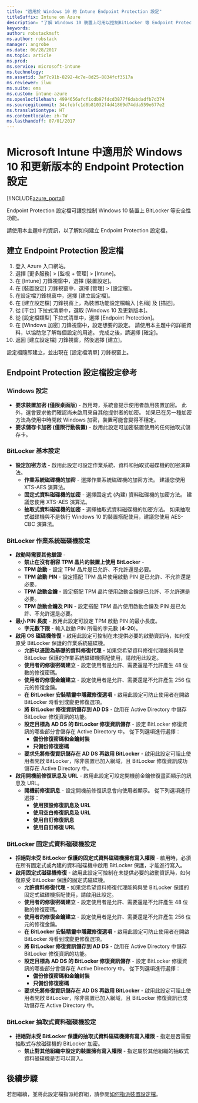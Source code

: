 ```yaml
---
title: "適用於 Windows 10 的 Intune Endpoint Protection 設定"
titleSuffix: Intune on Azure
description: "了解 Windows 10 裝置上可用以控制BitLocker 等 Endpoint Protection 設定的 Intune 設定。"
keywords: 
author: robstackmsft
ms.author: robstack
manager: angrobe
ms.date: 06/28/2017
ms.topic: article
ms.prod: 
ms.service: microsoft-intune
ms.technology: 
ms.assetid: 3af7c91b-8292-4c7e-8d25-8834fcf3517a
ms.reviewer: ilwu
ms.suite: ems
ms.custom: intune-azure
ms.openlocfilehash: 4994656afcf1cdb97fdcd3877f6dabdadfb7d374
ms.sourcegitcommit: 34cfebfc1d8b81032f4d41869d74dda559e677e2
ms.translationtype: HT
ms.contentlocale: zh-TW
ms.lasthandoff: 07/01/2017
---
```

# <a name="endpoint-protection-settings-for-windows-10-and-later-in-microsoft-intune"></a>Microsoft Intune 中適用於 Windows 10 和更新版本的 Endpoint Protection 設定

[!INCLUDE[azure_portal](./includes/azure_portal.md)]

Endpoint Protection 設定檔可讓您控制 Windows 10 裝置上 BitLocker 等安全性功能。

請使用本主題中的資訊，以了解如何建立 Endpoint Protection 設定檔。

## <a name="create-an-endpoint-protection-profile"></a>建立 Endpoint Protection 設定檔

1. 登入 Azure 入口網站。
2. 選擇 [更多服務]  >  [監視 + 管理]  >  [Intune]。
3. 在 [Intune] 刀鋒視窗中，選擇 [裝置設定]。
2. 在 [裝置設定] 刀鋒視窗中，選擇 [管理]  >  [設定檔]。
3. 在設定檔刀鋒視窗中，選擇 [建立設定檔]。
4. 在 [建立設定檔] 刀鋒視窗上，為裝置功能設定檔輸入 [名稱] 及 [描述]。
5. 從 [平台] 下拉式清單中，選取 [Windows 10 及更新版本]。
6. 從 [設定檔類型] 下拉式清單中，選擇 [Endpoint Protection]。 
7. 在 [Windows 加密] 刀鋒視窗中，設定想要的設定。 請使用本主題中的詳細資料，以協助您了解每個設定的用途。 完成之後，請選擇 [確定]。
8. 返回 [建立設定檔] 刀鋒視窗，然後選擇 [建立]。

設定檔隨即建立，並出現在 [設定檔清單] 刀鋒視窗上。

## <a name="endpoint-protection-profile-settings-reference"></a>Endpoint Protection 設定檔設定參考

### <a name="windows-settings"></a>Windows 設定

- **要求裝置加密 (僅限桌面版)** - 啟用時，系統會提示使用者啟用裝置加密。 此外，還會要求他們確認尚未啟用來自其他提供者的加密。 如果已在另一種加密方法為使用中時開啟 Windows 加密，裝置可能會變得不穩定。
- **要求儲存卡加密 (僅限行動裝置)** - 啟用此設定可加密裝置使用的任何抽取式儲存卡。


### <a name="bitlocker-base-settings"></a>BitLocker 基本設定

- **設定加密方法** - 啟用此設定可設定作業系統、資料和抽取式磁碟機的加密演算法。
    - **作業系統磁碟機的加密** - 選擇作業系統磁碟機的加密方法。 建議您使用 XTS-AES 演算法。
    - **固定式資料磁碟機的加密** - 選擇固定式 (內建) 資料磁碟機的加密方法。 建議您使用 XTS-AES 演算法。
    - **抽取式資料磁碟機的加密** - 選擇抽取式資料磁碟機的加密方法。 如果抽取式磁碟機與不是執行 Windows 10 的裝置搭配使用，建議您使用 AES-CBC 演算法。


### <a name="bitlocker-os-drive-settings"></a>BitLocker 作業系統磁碟機設定

- **啟動時需要其他驗證** - 
    - **禁止在沒有相容 TPM 晶片的裝置上使用 BitLocker** - 
    - **TPM 啟動** - 設定 TPM 晶片是已允許、不允許還是必要。 
    - **TPM 啟動 PIN** - 設定搭配 TPM 晶片使用啟動 PIN 是已允許、不允許還是必要。 
    - **TPM 啟動金鑰** - 設定搭配 TPM 晶片使用啟動金鑰是已允許、不允許還是必要。 
    - **TPM 啟動金鑰及 PIN** - 設定搭配 TPM 晶片使用啟動金鑰及 PIN 是已允許、不允許還是必要。
- **最小 PIN 長度** - 啟用此設定可設定 TPM 啟動 PIN 的最小長度。
    - **字元數下限** - 輸入啟動 PIN 所需的字元數 (**4**-**20**)。
- **啟用 OS 磁碟機修復** - 啟用此設定可控制在未提供必要的啟動資訊時，如何復原受 BitLocker 保護的作業系統磁碟機。
    - **允許以憑證為基礎的資料修復代理** - 如果您希望資料修復代理能夠與受 BitLocker 保護的作業系統磁碟機搭配使用，請啟用此設定。
    - **使用者的修復密碼建立** - 設定使用者是允許、需要還是不允許產生 48 位數的修復密碼。
    - **使用者的修復金鑰建立** - 設定使用者是允許、需要還是不允許產生 256 位元的修復金鑰。
    - **在 BitLocker 安裝精靈中隱藏修復選項** - 啟用此設定可防止使用者在開啟 BitLocker 時看到或變更修復選項。
    - **將 BitLocker 修復資訊儲存到 AD DS** - 啟用在 Active Directory 中儲存 BitLocker 修復資訊的功能。
    - **設定目標為 AD DS 的 BitLocker 修復資訊儲存** - 設定 BitLocker 修復資訊的哪些部分會儲存在 Active Directory 中。 從下列選項進行選擇：
        - **備份修復密碼和金鑰封裝**
        - **只備份修復密碼**
    - **要求先將修復資訊儲存在 AD DS 再啟用 BitLocker** - 啟用此設定可阻止使用者開啟 BitLocker，除非裝置已加入網域，且 BitLocker 修復資訊成功儲存在 Active Directory 中。
- **啟用開機前修復訊息及 URL** - 啟用此設定可設定開機前金鑰修復畫面顯示的訊息及 URL。
    - **開機前修復訊息** - 設定開機前修復訊息會向使用者顯示。 從下列選項進行選擇：
        - **使用預設修復訊息及 URL**
        - **使用空白修復訊息及 URL**
        - **使用自訂修復訊息**
        - **使用自訂修復 URL**


### <a name="bitlocker-fixed-data-drive-settings"></a>BitLocker 固定式資料磁碟機設定

- **拒絕對未受 BitLocker 保護的固定式資料磁碟機擁有寫入權限** - 啟用時，必須在所有固定式或內建的資料磁碟機中啟用 BitLocker 保護，才能進行寫入。
- **啟用固定式磁碟機修復** - 啟用此設定可控制在未提供必要的啟動資訊時，如何復原受 BitLocker 保護的固定式磁碟機。
    - **允許資料修復代理** - 如果您希望資料修復代理能夠與受 BitLocker 保護的固定式磁碟機搭配使用，請啟用此設定。
    - **使用者的修復密碼建立** - 設定使用者是允許、需要還是不允許產生 48 位數的修復密碼。  
    - **使用者的修復金鑰建立** - 設定使用者是允許、需要還是不允許產生 256 位元的修復金鑰。
    - **在 BitLocker 安裝精靈中隱藏修復選項** - 啟用此設定可防止使用者在開啟 BitLocker 時看到或變更修復選項。
    - **將 BitLocker 修復資訊儲存到 AD DS** - 啟用在 Active Directory 中儲存 BitLocker 修復資訊的功能。
    - **設定目標為 AD DS 的 BitLocker 修復資訊儲存** - 設定 BitLocker 修復資訊的哪些部分會儲存在 Active Directory 中。 從下列選項進行選擇：
        - **備份修復密碼和金鑰封裝**
        - **只備份修復密碼**
    - **要求先將修復資訊儲存在 AD DS 再啟用 BitLocker** - 啟用此設定可阻止使用者開啟 BitLocker，除非裝置已加入網域，且 BitLocker 修復資訊已成功儲存在 Active Directory 中。


### <a name="bitlocker-removable-data-drive-settings"></a>BitLocker 抽取式資料磁碟機設定

- **拒絕對未受 BitLocker 保護的抽取式資料磁碟機擁有寫入權限** - 指定是否需要抽取式存放磁碟機的 BitLocker 加密。
    - **禁止對其他組織中設定的裝置擁有寫入權限** - 指定屬於其他組織的抽取式資料磁碟機是否可以寫入。



## <a name="next-steps"></a>後續步驟

若想繼續，並將此設定檔指派給群組，請參閱[如何指派裝置設定檔](device-profile-assign.md)。



